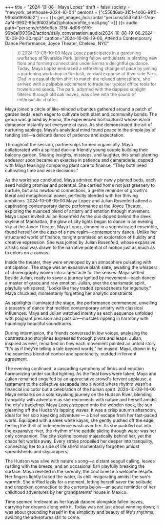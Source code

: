 +++
title = "2024-10-08 - Maya Lopez"
draft = false
society = "newyork_penthouse-2024-10-04"
persons = ["c556d6ab-315f-4d06-91f0-99b8a19936a2"]
+++
{{< get_images_horizontal "persons/5537afd7-f7ea-4af4-9902-85c9f402b6a2/photo/profile_small.png" >}}
{{< audio
    path="persons/c556d6ab-315f-4d06-91f0-99b8a19936a2/action/daily_conversation_audio/2024-10-08-19-00_2024-10-08-20-30.mp3" 
    caption="2024-10-08-19-00, Attend a Contemporary Dance Performance, Joyce Theater, Chelsea, NYC"
>}}
2024-10-08-10-00
Maya Lopez participates in a gardening workshop at Riverside Park, joining fellow enthusiasts in planting new flora and forming connections under Emma's delightful guidance.
Today, Maya Lopez embraced a refreshing change of pace by joining a gardening workshop in the lush, verdant expanse of Riverside Park. Clad in a casual denim shirt to match the relaxed atmosphere, she arrived with a palpable excitement to trade her typical office tools for trowels and seeds. The park, adorned with the dappled sunlight filtered through old oak leaves, was alive with the sound of enthusiastic chatter.

Maya joined a circle of like-minded urbanites gathered around a patch of garden beds, each eager to cultivate both plant and community bonds. The group was guided by Emma, the experienced horticulturist whose warm demeanor instantly set everyone at ease. As she demonstrated the art of nurturing saplings, Maya's analytical mind found peace in the simple joy of tending soil—a delicate dance of patience and expectation.

Throughout the session, partnerships formed organically. Maya collaborated with a spirited duo—a friendly young couple building their balcony garden. Sharing insights, missteps, and laughter, this small planting endeavor soon became an exercise in patience and camaraderie, capped with Maya teasingly comparing plant care to finance: "They both need cultivating time and wise decisions."

As the workshop concluded, Maya admired their newly planted beds, each seed holding promise and potential. She carried home not just greenery to nurture, but also newfound connections, a gentle reminder of growth's literal and metaphorical power, perfectly blended with her thriving ambitions.
2024-10-08-19-00
Maya Lopez and Julian Rosenfeld attend a captivating contemporary dance performance at the Joyce Theater, exploring the nuanced blend of artistry and emotion through movement.
Maya Lopez invited Julian Rosenfeld
As the sun dipped behind the sleek skyline of Manhattan, the glow of city lights began to dance in an evening sky at the Joyce Theater. Maya Lopez, donned in a sophisticated ensemble, found herself on the cusp of a new realm—contemporary dance. Unlike her structured world of finance, tonight promised an exploration of fluidity and creative expression. She was joined by Julian Rosenfeld, whose expansive artistic soul was drawn to the narrative potential of motion just as much as to colors on a canvas. 

Inside the theater, they were enveloped by an atmosphere pulsating with anticipation. The stage was an expansive blank slate, awaiting the whispers of choreography woven into a spectacle for the senses. Maya settled beside Julian, ready to savor a journey ignited by movement—each dancer a master of grace and raw emotion. Julian, ever the charismatic spirit, playfully whispered, "Looks like they traded spreadsheets for ingenuity." Maya chuckled, momentarily forgetting her analytic constraints.

As spotlights illuminated the stage, the performance commenced, unveiling a tapestry of dance that melded contemporary artistry with classical influences. Maya and Julian watched intently as each sequence unfolded with poignant precision and passion—muscles rippling in harmony with hauntingly beautiful soundtracks.

During intermission, the friends conversed in low voices, analysing the contrasts and storylines expressed through pivots and leaps. Julian, inspired as ever, remarked on how each movement painted an untold story. "It's as if they're telling a tale beyond words," he mused. Maya, drawn in by the seamless blend of control and spontaneity, nodded in fervent agreement.

The evening continued, a cascading symphony of limbs and emotion harmonizing under soulful lighting. As the final bows were taken, Maya and Julian remained engulfed by an appreciative crowd's fervent applause, a testament to the collective escapade into a world where rhythm wasn't a financial indicator but a celebration of the human spirit.
2024-10-08-14-00
Maya embarks on a solo kayaking journey on the Hudson River, blending tranquility with adventure as she reconnects with nature and herself amidst the city's backdrop.
Maya Lopez stepped onto the wooden dock, the sun gleaming off the Hudson's lapping waves. It was a crisp autumn afternoon, ideal for her solo kayaking adventure — a brief escape from her fast-paced world. Equipped with a sleek white kayak, she gently pushed off the edge, feeling the thrill of independence wash over her. As she paddled out into the expansive river, the rhythm of the paddle slicing through water was her only companion. The city skyline loomed majestically behind her, yet the chaos felt worlds away. Every stroke propelled her deeper into tranquility, connecting her to a side of life she'd momentarily forgotten amidst spreadsheets and skyscrapers. 

The Hudson was alive with nature's song—a distant seagull calling, leaves rustling with the breeze, and an occasional fish playfully breaking the surface. Maya revelled in the serenity, the cool breeze a welcome respite. Her fingers lightly traced the water, its chill invigorating amidst the sun's warmth. She drifted lazily for a moment, letting herself savor the solitude and unspoken connection to the currents below—an acute reminder of her childhood adventures by her grandparents' house in Mexico. 

Time seemed irrelevant as her kayak danced alongside fallen leaves, carrying her dreams along with it. Today was not just about winding down; it was about grounding herself in the simplicity and beauty of life's rhythms, awaiting the adventures still to come.
